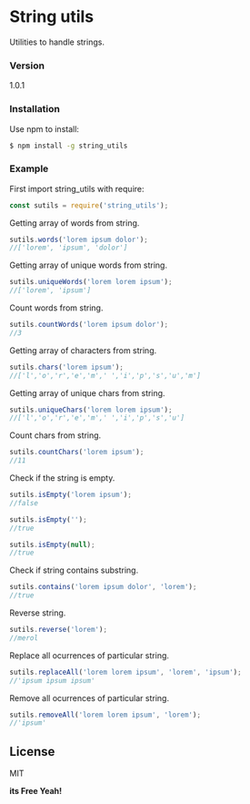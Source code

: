 # String utils

Utilities to handle strings.

### Version
1.0.1
### Installation

Use npm to install:

```sh
$ npm install -g string_utils
```
### Example
First import string_utils with require:
```javascript
const sutils = require('string_utils');
```
Getting array of words from string.
```javascript
sutils.words('lorem ipsum dolor');
//['lorem', 'ipsum', 'dolor']
```
Getting array of unique words from string.
```javascript
sutils.uniqueWords('lorem lorem ipsum');
//['lorem', 'ipsum']
```
Count words from string.
```javascript
sutils.countWords('lorem ipsum dolor');
//3
```
Getting array of characters from string.
```javascript
sutils.chars('lorem ipsum');
//['l','o','r','e','m',' ','i','p','s','u','m']
```
Getting array of unique chars from string.
```javascript
sutils.uniqueChars('lorem lorem ipsum');
//['l','o','r','e','m',' ','i','p','s','u']
```
Count chars from string.
```javascript
sutils.countChars('lorem ipsum');
//11
```

Check if the string is empty.
```javascript
sutils.isEmpty('lorem ipsum');
//false

sutils.isEmpty('');
//true

sutils.isEmpty(null);
//true
```
Check if string contains substring.
```javascript
sutils.contains('lorem ipsum dolor', 'lorem');
//true
```
Reverse string.
```javascript
sutils.reverse('lorem');
//merol
```
Replace all ocurrences of particular string.
```javascript
sutils.replaceAll('lorem lorem ipsum', 'lorem', 'ipsum');
//'ipsum ipsum ipsum'
```
Remove all ocurrences of particular string.
```javascript
sutils.removeAll('lorem lorem ipsum', 'lorem');
//'ipsum'
```

License
----

MIT

**its Free Yeah!**